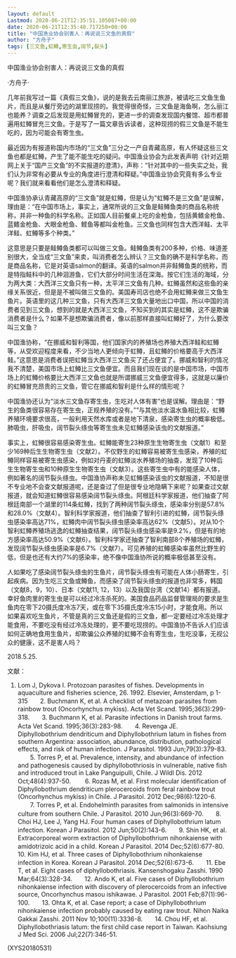 ```yaml
---
layout: default
Lastmod: 2020-06-21T12:35:51.105087+00:00
date: 2020-06-21T12:35:48.717250+00:00
title: "中国渔业协会别害人：再说说三文鱼的真假"
author: "方舟子"
tags: [三文鱼,虹鳟,寄生虫,阔节,裂头]
---
```


中国渔业协会别害人：再说说三文鱼的真假

·方舟子·

几年前我写过一篇《真假三文鱼》，说的是我去云南丽江旅游，被请吃三文鱼生鱼片，而且是从餐厅旁边的湖里现捞的。我觉得很奇怪，三文鱼是海鱼啊，怎么丽江也能养？调查之后发现是用虹鳟冒充的，更进一步的调查发现国内餐馆、超市都普遍用虹鳟冒充三文鱼。于是写了一篇文章告诉读者，这种现捞的假三文鱼是不能生吃的，因为可能会有寄生虫。

最近因为有报道称国内市场的“三文鱼”三分之一产自青藏高原，有人怀疑这些三文鱼也都是虹鳟，产生了能不能生吃的疑问。中国渔业协会为此发表声明《针对近期网上关于“国产三文鱼”的不实报道的澄清》，声称：“针对其中的一些失实之处，我们认为非常有必要从专业的角度进行澄清和释疑。”中国渔业协会究竟有多么专业呢？我们就来看看他们是怎么澄清和释疑。

中国渔协承认青藏高原的“三文鱼”就是虹鳟，但是认为“虹鳟不是三文鱼”是误解，理由是：“在中国市场上，事实上，通常所说的三文鱼是鲑鳟鱼类的商品名称统称，并非一种鱼的科学名称。正如国人目前餐桌上吃的金枪鱼，包括黄鳍金枪鱼、蓝鳍金枪鱼、大眼金枪鱼、鲣鱼等都叫金枪鱼。三文鱼也同样包含大西洋鲑、太平洋鲑、虹鳟等多个种类。”

这意思是只要是鲑鳟鱼类都可以叫做三文鱼。鲑鳟鱼类有200多种，价格、味道差别很大，全当成“三文鱼”来卖，叫消费者怎么辨认？三文鱼的确不是科学名称，而是商品名称，它是对英语salmon的翻译。英语的salmon并非鲑鳟鱼类的统称，而是特指鲑科中的几种洄游鱼，它们大部分时间生活在深海。按它们生活的海域，分为两大类：大西洋三文鱼只有一种，太平洋三文鱼有几种。虹鳟虽然和这些鱼的亲缘关系很近，但是是不被叫做三文鱼的。美国寿司店也绝不会用虹鳟来做三文鱼生鱼片。英语里的这几种三文鱼，只有大西洋三文鱼大量地出口中国，所以中国的消费者见到三文鱼，想到的就是大西洋三文鱼，不知买到的其实是虹鳟，这不是欺骗消费者是什么？如果不是想欺骗消费者，像以前那样直接叫虹鳟好了，为什么要改叫三文鱼？

中国渔协称，“在挪威和智利等国，他们国家内的养殖场也养殖大西洋鲑和虹鳟等，从受欢迎程度来看，不少当地人更倾向于虹鳟，且虹鳟的价格要高于大西洋鲑。”这意思是消费者误把虹鳟当大西洋三文鱼买了还占便宜了。挪威和智利的情况我不清楚，美国市场上虹鳟比三文鱼便宜。而且我们现在谈的是中国市场，中国市场上的虹鳟价格要比大西洋三文鱼也就是所谓挪威三文鱼便宜得多，这就是以廉价的虹鳟冒充昂贵的三文鱼，管它在挪威和智利是什么样的情形呢？

中国渔协还认为“淡水三文鱼存寄生虫，生吃对人体有害”也是误解。理由是：“野生的鱼类很容易存在寄生虫，正规养殖的没有。”“与其他淡水温水鱼相比较，虹鳟养殖环境要求很高，一般利用天然水库或者是地下清泉，感染寄生虫的概率极低。肺吸虫，肝吸虫，阔节裂头绦虫等寄生虫未见虹鳟感染该虫的文献报道。”

事实上，虹鳟很容易感染寄生虫。虹鳟能寄生23种原生生物寄生虫（文献1）和至少169种后生生物寄生虫（文献2）。不仅野生的虹鳟容易被寄生虫感染，养殖的虹鳟同样容易被寄生虫感染，例如对丹麦的虹鳟淡水养殖场的抽查，发现了10种后生生物寄生虫和10种原生生物寄生虫（文献3）。这些寄生虫中有的能感染人体，例如著名的阔节裂头绦虫。中国渔协声称未见虹鳟感染该虫的文献报道，不知是很不专业地不会查文献报道呢，还是查过了但是很专业地隐瞒下来呢？如果查过文献报道，就会知道虹鳟很容易感染阔节裂头绦虫。阿根廷科学家报道，他们抽查了阿根廷南部一个湖里的114条虹鳟，找到了两种阔节裂头绦虫，感染率分别是57.8%和28.0%（文献4）。智利科学家报道，他们抽查了智利引进的虹鳟，阔节裂头绦虫感染率高达71%，虹鳟肉中阔节裂头绦虫感染率高达62%（文献5）。对从10个智利虹鳟养殖场逃逸的虹鳟抽查结果，阔节裂头绦虫感染率是9.2%，但是有的地方感染率高达50.9%（文献6）。智利科学家还抽查了智利南部8个养殖场的虹鳟，发现阔节裂头绦虫感染率是6.7%（文献7）。可见养殖的虹鳟感染率虽然比野生的低，但是也还有大约7%的感染率，绝不像中国渔协所说的概率极低甚至没有。

人如果吃了感染阔节裂头绦虫的生鱼片，阔节裂头绦虫有可能在人体小肠寄生，引起疾病。因为生吃三文鱼或鳟鱼，而感染了阔节裂头绦虫的报道也非常多，韩国（文献8，9，10）、日本（文献11, 12，13）以及我国台湾（文献14）都有报道。幸好鱼肉里的寄生虫是可以经过冷冻杀死的。美国食品药品监督管理局的要求是生鱼肉在零下20摄氏度冷冻7天，或在零下35摄氏度冷冻15小时，才能食用。所以如果喜欢吃生鱼片，不管是真的三文鱼还是假的三文鱼，都一定要经过冷冻处理才能食用，不要吃没有经过冷冻处理的，更不要吃现捞的。中国渔协不告诉人们应该如何正确地食用生鱼片，却欺骗公众养殖的虹鳟不会有寄生虫，生吃没事，无视公众的健康，这不是害人吗？

2018.5.25.

文献：

1. Lom J, Dykova I. Protozoan parasites of fishes. Developments in aquaculture and fisheries science, 26. 1992. Elsevier, Amsterdam, p 1-315　　2. Buchmann K, et al. A checklist of metazoan parasites from rainbow trout (Oncorhynchus mykiss). Acta Vet Scand. 1995;36(3):299-318.　　3. Buchmann K, et al. Parasite infections in Danish trout farms. Acta Vet Scand. 1995;36(3):283-98.　　4. Revenga JE. Diphyllobothrium dendriticum and Diphyllobothrium latum in fishes from southern Argentina: association, abundance, distribution, pathological effects, and risk of human infection. J Parasitol. 1993 Jun;79(3):379-83. 　　5. Torres P, et al. Prevalence, intensity, and abundance of infection and pathogenesis caused by diphyllobothriosis in vulnerable, native fish and introduced trout in Lake Panguipulli, Chile. J Wildl Dis. 2012 Oct;48(4):937-50. 　　6. Rozas M, et al. First molecular identification of Diphyllobothrium dendriticum plerocercoids from feral rainbow trout (Oncorhynchus mykiss) in Chile. J Parasitol. 2012 Dec;98(6):1220-6. 　　7. Torres P, et al. Endohelminth parasites from salmonids in intensive culture from southern Chile. J Parasitol. 2010 Jun;96(3):669-70.　　8. Choi HJ, Lee J, Yang HJ. Four human cases of Diphyllobothrium latum infection. Korean J Parasitol. 2012 Jun;50(2):143-6.　　9. Shin HK, et al. Extracorporeal worm extraction of Diphyllobothrium nihonkaiense with amidotrizoic acid in a child. Korean J Parasitol. 2014 Dec;52(6):677-80.　　10. Kim HJ, et al. Three cases of Diphyllobothrium nihonkaiense infection in Korea. Korean J Parasitol. 2014 Dec;52(6):673-6.　　11. Ebe T, et al. Eight cases of diphyllobothriasis. Kansenshogaku Zasshi. 1990 Mar;64(3):328-34.　　12. Ando K, et al. Five cases of Diphyllobothrium nihonkaiense infection with discovery of plerocercoids from an infective source, Oncorhynchus masou ishikawae. J Parasitol. 2001 Feb;87(1):96-100.　　13. Ohta K, et al. Case report; a case of Diphyllobothrium nihonkaiense infection probably caused by eating raw trout. Nihon Naika Gakkai Zasshi. 2011 Nov 10;100(11):3336-8.　　14. Chou HF, et al. Diphyllobothriasis latum: the first child case report in Taiwan. Kaohsiung J Med Sci. 2006 Jul;22(7):346-51.

(XYS20180531)

